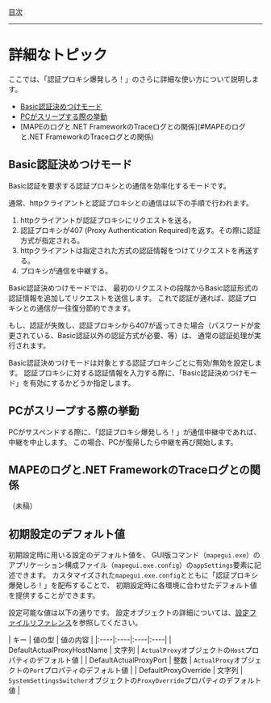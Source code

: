 [目次](Index.md)

---

# 詳細なトピック

ここでは、「認証プロキシ爆発しろ！」のさらに詳細な使い方について説明します。

* [Basic認証決めつけモード](#Basic認証決めつけモード)
* [PCがスリープする際の挙動](#PCがスリープする際の挙動)
* [MAPEのログと.NET FrameworkのTraceログとの関係](#MAPEのログと.NET FrameworkのTraceログとの関係)


## Basic認証決めつけモード

Basic認証を要求する認証プロキシとの通信を効率化するモードです。

通常、httpクライアントと認証プロキシとの通信は以下の手順で行われます。

1. httpクライアントが認証プロキシにリクエストを送る。
1. 認証プロキシが407 (Proxy Authentication Required)を返す。その際に認証方式が指定される。
1. httpクライアントは指定された方式の認証情報をつけてリクエストを再送する。
1. プロキシが通信を中継する。

Basic認証決めつけモードでは、
最初のリクエストの段階からBasic認証形式の認証情報を追加してリクエストを送信します。
これで認証が通れば、認証プロキシとの通信が一往復分節約できます。

もし、認証が失敗し、認証プロキシから407が返ってきた場合（パスワードが変更されている、Basic認証以外の認証方式が必要、等）は、
通常の認証処理が実行されます。

Basic認証決めつけモードは対象とする認証プロキシごとに有効/無効を設定します。
認証プロキシに対する認証情報を入力する際に、「Basic認証決めつけモード」を有効にするかどうか指定します。


## PCがスリープする際の挙動

PCがサスペンドする際に、「認証プロキシ爆発しろ！」が通信中継中であれば、中継を中止します。
この場合、PCが復帰したら中継を再び開始します。


## MAPEのログと.NET FrameworkのTraceログとの関係

（未稿）


## 初期設定のデフォルト値

初期設定時に用いる設定のデフォルト値を、
GUI版コマンド（`mapegui.exe`）のアプリケーション構成ファイル（`mapegui.exe.config`）の`appSettings`要素に記述できます。
カスタマイズされた`mapegui.exe.config`とともに「認証プロキシ爆発しろ！」を配布することで、
初期設定時に各環境に合わせたデフォルト値を提供することができます。

設定可能な値は以下の通りです。
設定オブジェクトの詳細については、[設定ファイルリファレンス](Reference_Settings.md)を参照してください。

| キー | 値の型 | 値の内容 |
|:----|:----|:----|:----|
| DefaultActualProxyHostName | 文字列 | `ActualProxy`オブジェクトの`Host`プロパティのデフォルト値 |
| DefaultActualProxyPort | 整数 | `ActualProxy`オブジェクトの`Port`プロパティのデフォルト値 |
| DefaultProxyOverride | 文字列 | `SystemSettingsSwitcher`オブジェクトの`ProxyOverride`プロパティのデフォルト値 |
